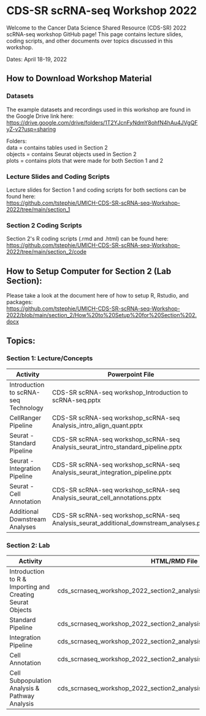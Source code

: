 # CDS-SR scRNA-seq Workshop 2022  

Welcome to the Cancer Data Science Shared Resource (CDS-SR) 2022 scRNA-seq workshop GitHub page! 
This page contains lecture slides, coding scripts, and other documents over topics discussed in this 
workshop.  

Dates: April 18-19, 2022  

## How to Download Workshop Material  

### Datasets  
The example datasets and recordings used in this workshop are found in the Google Drive link here:  
https://drive.google.com/drive/folders/1T2YJcnFyNdmY8ohfN4hAu4JVgQFyZ-v2?usp=sharing  

Folders:  
data = contains tables used in Section 2  
objects = contains Seurat objects used in Section 2  
plots = contains plots that were made for both Section 1 and 2  

### Lecture Slides and Coding Scripts  
Lecture slides for Section 1 and coding scripts for both sections can be found here:  
https://github.com/tstephie/UMICH-CDS-SR-scRNA-seq-Workshop-2022/tree/main/section_1

### Section 2 Coding Scripts  
Section 2's R coding scripts (.rmd and .html) can be found here:  
https://github.com/tstephie/UMICH-CDS-SR-scRNA-seq-Workshop-2022/tree/main/section_2/code

## How to Setup Computer for Section 2 (Lab Section):  
Please take a look at the document here of how to setup R, Rstudio, and packages:  
https://github.com/tstephie/UMICH-CDS-SR-scRNA-seq-Workshop-2022/blob/main/section_2/How%20to%20Setup%20for%20Section%202.docx

## Topics:
### Section 1: Lecture/Concepts  

| Activity | Powerpoint File |
| -------- | --------------- |
| Introduction to scRNA-seq Technology |  CDS-SR scRNA-seq workshop_Introduction to scRNA-seq.pptx |
| CellRanger Pipeline |  CDS-SR scRNA-seq workshop_scRNA-seq Analysis_intro_align_quant.pptx |
| Seurat - Standard Pipeline | CDS-SR scRNA-seq workshop_scRNA-seq Analysis_seurat_intro_standard_pipeline.pptx |
| Seurat - Integration Pipeline | CDS-SR scRNA-seq workshop_scRNA-seq Analysis_seurat_integration_pipeline.pptx |
| Seurat - Cell Annotation | CDS-SR scRNA-seq workshop_scRNA-seq Analysis_seurat_cell_annotations.pptx |
| Additional Downstream Analyses |  CDS-SR scRNA-seq workshop_scRNA-seq Analysis_seurat_additional_downstream_analyses.pptx |

### Section 2: Lab  
| Activity | HTML/RMD File |
| -------- | ------------- |
| Introduction to R & Importing and Creating Seurat Objects |  cds_scrnaseq_workshop_2022_section2_analysis_import.html/rmd |
| Standard Pipeline | cds_scrnaseq_workshop_2022_section2_analysis_standard_pipeline.html/.rmd |
| Integration Pipeline |  cds_scrnaseq_workshop_2022_section2_analysis_integration_pipeline.html/.rmd |
| Cell Annotation | cds_scrnaseq_workshop_2022_section2_analysis_cell_annotation.html/.rmd |
| Cell Subpopulation Analysis & Pathway Analysis| cds_scrnaseq_workshop_2022_section2_analysis_subtype_pathway.html/.rmd |  

